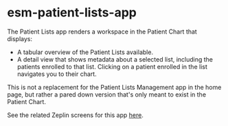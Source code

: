 # esm-patient-lists-app

The Patient Lists app renders a workspace in the Patient Chart that displays:

- A tabular overview of the Patient Lists available.
- A detail view that shows metadata about a selected list, including the patients enrolled to that list. Clicking on a patient enrolled in the list navigates you to their chart.

This is not a replacement for the Patient Lists Management app in the home page, but rather a pared down version that's only meant to exist in the Patient Chart.

See the related Zeplin screens for this app [here](https://zpl.io/2ZwM75J).
